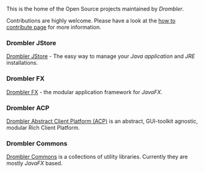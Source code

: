 This is the home of the Open Source projects maintained by *Drombler*.

Contributions are highly welcome. Please have a look at the [how to contribute page](contribute) for more information.

### Drombler JStore

[Drombler JStore](drombler-jstore) - The easy way to manage your *Java application* and *JRE* installations.

### Drombler FX

[Drombler FX](drombler-fx) - the modular application framework for *JavaFX*.

### Drombler ACP
[Drombler Abstract Client Platform (ACP)](drombler-acp) is an abstract, GUI-toolkit agnostic, modular Rich Client Platform.

### Drombler Commons

[Drombler Commons](drombler-commons) is a collections of utility libraries. Currently they are mostly *JavaFX* based.


